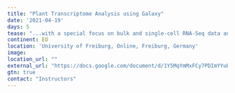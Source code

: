 ```yaml
---
title: "Plant Transcriptome Analysis using Galaxy"
date: '2021-04-19'
days: 5
tease: "...with a special focus on bulk and single-cell RNA-Seq data analysis..."
continent: EU
location: 'University of Freiburg, Online, Freiburg, Germany'
image: 
location_url: ""
external_url: "https://docs.google.com/document/d/1Y5MqYmMxFCy7PDImYYuHLhgCKVV7MjoGMr22G2U68Ec/preview"
gtn: true
contact: "Instructors"
---
```

